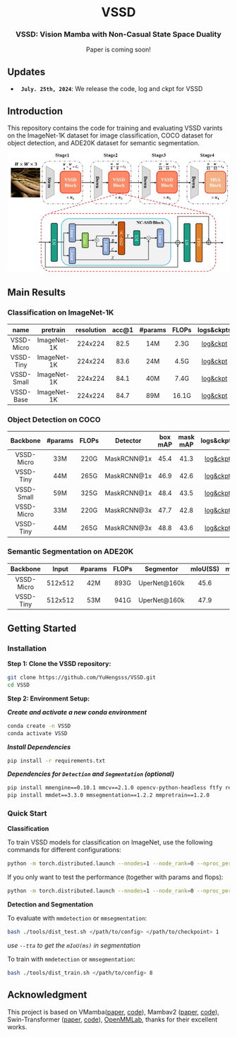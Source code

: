
<div align="center">
<h1>VSSD </h1>
<h3>VSSD:  Vision Mamba with Non-Casual State Space Duality</h3>
Paper is coming soon!

[//]: # (Paper: &#40;[arXiv:2405.14174]&#40;https://arxiv.org/abs/2405.14174&#41;&#41;)
</div>

## Updates
* **` July. 25th, 2024`**: We release the code, log and ckpt for VSSD


## Introduction
This repository contains the code for training and evaluating VSSD varints on the ImageNet-1K dataset for image classification, COCO dataset for object detection, and ADE20K dataset for semantic segmentation.

[//]: # (For more information, please refer to our [paper])
[//]: # (&#40;https://arxiv.org/abs/2405.14174&#41;.)

<p align="center">
  <img src="./assets/overall_arc.jpg" width="800" />
</p>

## Main Results

### **Classification on ImageNet-1K**

|    name    | pretrain | resolution | acc@1 | #params | FLOPs |                                               logs&ckpts                                                | 
|:----------:| :---: | :---: |:-----:|:-------:|:-----:|:-------------------------------------------------------------------------------------------------------:| 
| VSSD-Micro | ImageNet-1K | 224x224 | 82.5  |   14M   | 2.3G  |   [log&ckpt](https://drive.google.com/drive/folders/1XWqLj4neH-MGktIe35l1orVUrKr6ry5V?usp=drive_link)   |
| VSSD-Tiny  | ImageNet-1K | 224x224 | 83.6  |   24M   | 4.5G  |                                              [log&ckpt](https://drive.google.com/drive/folders/1fguht9zoIBmS1WD9prqzYHD0APPG16Ub?usp=drive_link)                                              | 
| VSSD-Small | ImageNet-1K | 224x224 | 84.1  |   40M   | 7.4G  |                                              [log&ckpt](https://drive.google.com/drive/folders/1uXSfgD7A4ZVHRqcFFS7OQhbXIzVkoxB9?usp=drive_link)                                              | 
| VSSD-Base  | ImageNet-1K | 224x224 | 84.7  |   89M   | 16.1G |                                              [log&ckpt](https://drive.google.com/drive/folders/18KDn-jIi3NKnZ6e7Gd0-luEbbqQ1Q_6G?usp=drive_link)                                              | 

### **Object Detection on COCO**
  
|  Backbone  | #params | FLOPs | Detector | box mAP | mask mAP |     logs&ckpts     | 
|:----------:|:-------:|:-----:| :---: |:-------:|:--------:|:------------------:|
| VSSD-Micro |   33M   | 220G  | MaskRCNN@1x |  45.4   |   41.3   | [log&ckpt](https://drive.google.com/drive/folders/1yc_b0s4eE6iasEWIOSfiErIUew5747lf?usp=drive_link) |
| VSSD-Tiny  |   44M   | 265G  | MaskRCNN@1x |  46.9   |   42.6   | [log&ckpt](https://drive.google.com/drive/folders/1HZpm3s0gZnMb6Vh0WLqDzaFkp9-pSaXv?usp=drive_link) |
| VSSD-Small |   59M   | 325G  | MaskRCNN@1x |  48.4   |   43.5   | [log&ckpt](https://drive.google.com/drive/folders/1aBSa3hbHs7snNcQG_YY392GF9gINA2Io?usp=drive_link) |
| VSSD-Micro |   33M   | 220G  | MaskRCNN@3x |  47.7   |   42.8   | [log&ckpt](https://drive.google.com/drive/folders/1JIPfOIpYcKFbyeItiZBg5W2eXOzXXyXu?usp=drive_link) |
| VSSD-Tiny  |   44M   | 265G  | MaskRCNN@3x |  48.8   |   43.6   | [log&ckpt](https://drive.google.com/drive/folders/1ft17N0xme0gVmne6FISOoRZSuSWF42VF?usp=drive_link) |


### **Semantic Segmentation on ADE20K**

|   Backbone    | Input| #params | FLOPs | Segmentor | mIoU(SS) | mIoU(MS) |                                                                                          logs&ckpts                                                                                          |
|:-------------:| :---: |:-------:|:-----:| :---: |:--------:|:--------:|:--------------------------------------------------------------------------------------------------------------------------------------------------------------------------------------------:|
|VSSD-Micro | 512x512 |   42M   | 893G  | UperNet@160k |   45.6   |   46.0   |                                             [log&ckpt](https://drive.google.com/drive/folders/1hJvpasGSFriz2IAci4nPLs9Su-sp8p3-?usp=drive_link)                                              | 
|  VSSD-Tiny   | 512x512 |   53M   | 941G  | UperNet@160k |   47.9   |   48.7   |                                             [log&ckpt](https://drive.google.com/drive/folders/1Jj8J0qAmuvKua4memX-eF-Ajd_ORJaUs?usp=drive_link)                                              | 


## Getting Started

### Installation

**Step 1: Clone the VSSD repository:**

```bash
git clone https://github.com/YuHengsss/VSSD.git
cd VSSD
```

**Step 2: Environment Setup:**

***Create and activate a new conda environment***

```bash
conda create -n VSSD
conda activate VSSD
```

***Install Dependencies***


```bash
pip install -r requirements.txt
```
[//]: # (cd kernels/selective_scan && pip install .)

[//]: # (```)

[//]: # (<!-- cd kernels/cross_scan && pip install . -->)


***Dependencies for `Detection` and `Segmentation` (optional)***

```bash
pip install mmengine==0.10.1 mmcv==2.1.0 opencv-python-headless ftfy regex
pip install mmdet==3.3.0 mmsegmentation==1.2.2 mmpretrain==1.2.0
```

<!-- conda create -n cu12 python=3.10 -y && conda activate cu12
pip install torch torchvision torchaudio --index-url https://download.pytorch.org/whl/cu121
# install cuda121 for windows
# install https://visualstudio.microsoft.com/visual-cpp-build-tools/
pip install timm==0.4.12 fvcore packaging -->


### Quick Start

**Classification**

To train VSSD models for classification on ImageNet, use the following commands for different configurations:

```bash
python -m torch.distributed.launch --nnodes=1 --node_rank=0 --nproc_per_node=8 --master_addr="127.0.0.1" --master_port=29501 main.py --cfg </path/to/config> --batch-size 128 --data-path </path/of/dataset> --output /tmp
```

If you only want to test the performance (together with params and flops):

```bash
python -m torch.distributed.launch --nnodes=1 --node_rank=0 --nproc_per_node=1 --master_addr="127.0.0.1" --master_port=29501 main.py --cfg </path/to/config> --batch-size 128 --data-path </path/of/dataset> --output /tmp --resume </path/of/checkpoint> --eval
```

**Detection and Segmentation**

To evaluate with `mmdetection` or `mmsegmentation`:
```bash
bash ./tools/dist_test.sh </path/to/config> </path/to/checkpoint> 1
```
*use `--tta` to get the `mIoU(ms)` in segmentation*

To train with `mmdetection` or `mmsegmentation`:
```bash
bash ./tools/dist_train.sh </path/to/config> 8
```


[//]: # (## Citation)

[//]: # (If VSSD is helpful for your research, please cite the following paper:)

[//]: # (```)

[//]: # (@article{shi2024multiscale,)

[//]: # (      title={Multi-Scale VMamba: Hierarchy in Hierarchy Visual State Space Model}, )

[//]: # (      author={Yuheng Shi and Minjing Dong and Chang Xu},)

[//]: # (      journal={arXiv preprint arXiv:2405.14174},)

[//]: # (      year={2024})

[//]: # (})

[//]: # (```)

## Acknowledgment

This project is based on VMamba([paper](https://arxiv.org/abs/2401.10166), [code](https://github.com/MzeroMiko/VMamba)), Mambav2 ([paper](https://arxiv.org/abs/2405.21060), [code](https://github.com/state-spaces/mamba)), Swin-Transformer ([paper](https://arxiv.org/pdf/2103.14030.pdf), [code](https://github.com/microsoft/Swin-Transformer)), [OpenMMLab](https://github.com/open-mmlab),
 thanks for their excellent works.
